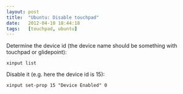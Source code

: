 ```yaml
---
layout: post
title:  "Ubuntu: Disable touchpad"
date:   2012-04-10 18:44:18
tags:   [touchpad, ubuntu]
---
```



Determine the device id (the device name should be something with touchpad or glidepoint):

    xinput list

Disable it (e.g. here the device id is 15):

    xinput set-prop 15 "Device Enabled" 0
